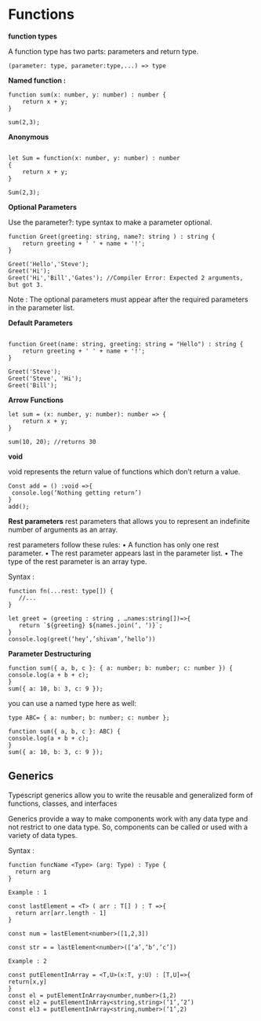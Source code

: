 # Functions

**function types**

A function type has two parts: parameters and return type.

`(parameter: type, parameter:type,...) => type`

**Named function :**

```
function sum(x: number, y: number) : number {
    return x + y;
}

sum(2,3);
```

**Anonymous**

```

let Sum = function(x: number, y: number) : number
{
    return x + y;
}

Sum(2,3);

```

**Optional Parameters**

Use the parameter?: type syntax to make a parameter optional.

```
function Greet(greeting: string, name?: string ) : string {
    return greeting + ' ' + name + '!';
}

Greet('Hello','Steve');
Greet('Hi');
Greet('Hi','Bill','Gates'); //Compiler Error: Expected 2 arguments, but got 3.
```

Note : The optional parameters must appear after the required parameters in the parameter list.

**Default Parameters**

```

function Greet(name: string, greeting: string = "Hello") : string {
    return greeting + ' ' + name + '!';
}

Greet('Steve');
Greet('Steve', 'Hi');
Greet('Bill');
```

**Arrow Functions**

```
let sum = (x: number, y: number): number => {
    return x + y;
}

sum(10, 20); //returns 30
```

**void**

void represents the return value of functions which don’t return a value.

```
Const add = () :void =>{
 console.log(‘Nothing getting return’)
}
add();
```

**Rest parameters**
rest parameters that allows you to represent an indefinite number of arguments as an array.

rest parameters follow these rules:
• A function has only one rest parameter.
• The rest parameter appears last in the parameter list.
• The type of the rest parameter is an array type.

Syntax :

```
function fn(...rest: type[]) {
   //...
}
```

```
let greet = (greeting : string , …names:string[])=>{
   return `${greeting} ${names.join(‘, ‘)}`;
}
console.log(greet(‘hey’,’shivam’,’hello’))

```

**Parameter Destructuring**

```
function sum({ a, b, c }: { a: number; b: number; c: number }) {
console.log(a + b + c);
}
sum({ a: 10, b: 3, c: 9 });
```

you can use a named type here as well:

```
type ABC= { a: number; b: number; c: number };

function sum({ a, b, c }: ABC) {
console.log(a + b + c);
}
sum({ a: 10, b: 3, c: 9 });
```

## Generics

Typescript generics allow you to write the reusable and generalized form of functions, classes, and interfaces

Generics provide a way to make components work with any data type and not restrict to one data type. So, components can be called or used with a variety of data types.

Syntax :

```
function funcName <Type> (arg: Type) : Type {
  return arg
}

```

```
Example : 1

const lastElement = <T> ( arr : T[] ) : T =>{
  return arr[arr.length - 1]
}

const num = lastElement<number>([1,2,3])

const str = = lastElement<number>([‘a’,’b’,’c’])

```

```
Example : 2

const putElementInArray = <T,U>(x:T, y:U) : [T,U]=>{
return[x,y]
}
const el = putElementInArray<number,number>(1,2)
const el2 = putElementInArray<string,string>(‘1’,’2’)
const el3 = putElementInArray<string,number>(‘1’,2)
```
